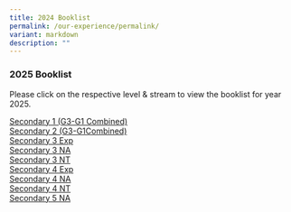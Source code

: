 ```yaml
---
title: 2024 Booklist
permalink: /our-experience/permalink/
variant: markdown
description: ""
---
```

### 2025 Booklist

Please click on the respective level &amp; stream to view the booklist for year 2025. 

[Secondary 1 (G3-G1 Combined)](/files/2025_booklist_S1_G3_G1_Combined_.pdf)<br>
[Secondary 2 (G3-G1Combined)](/files/2025_booklist_S2_G3_G1_Combined_.pdf) <br>
[Secondary 3 Exp](/files/2025_booklist_S3EXP.pdf) <br>
[Secondary 3 NA](/files/2025_booklist_3NA.pdf) <br>
[Secondary 3 NT](/files/2025_booklist_3NT.pdf)<br>
[Secondary 4 Exp](/files/2025_booklist_4EXP.pdf) <br>
[Secondary 4 NA](/files/2025_booklist_4NA.pdf) <br>
[Secondary 4 NT](/files/2025_booklist_4NT.pdf) <br>
[Secondary 5 NA](/files/2025_booklist_5NA.pdf)